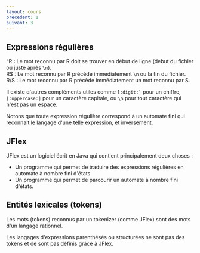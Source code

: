 ```yaml
---
layout: cours
precedent: 1
suivant: 3
---
```


## Expressions régulières

^R : Le mot reconnu par R doit se trouver en début de ligne (debut du fichier ou juste après `\n`).  
R$ : Le mot reconnu par R précède immédiatement `\n` ou la fin du fichier.  
R/S : Le mot reconnu par R précède immédiatement un mot reconnu par S.

Il existe d'autres compléments utiles comme `[:digit:]` pour un chiffre, `[:uppercase:]` pour un caractère capitale, ou `\S` pour tout caractère qui n'est pas un espace.

Notons que toute expression régulière correspond à un automate fini qui reconnait le langage d'une telle expression, et inversement.

## JFlex

JFlex est un logiciel écrit en Java qui contient principalement deux choses :
- Un programme qui permet de traduire des expressions régulières en automate à nombre fini d'états
- Un programme qui permet de parcourir un automate à nombre fini d'états.

## Entités lexicales (tokens)

Les mots (tokens) reconnus par un tokenizer (comme JFlex) sont des mots d'un langage rationnel.

Les langages d'expressions parenthésés ou structurées ne sont pas des tokens et de sont pas définis grâce à JFlex.

